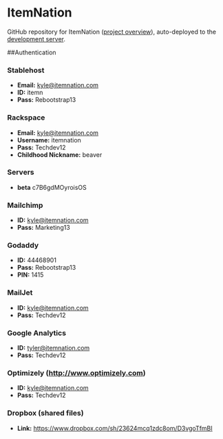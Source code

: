# ItemNation

GitHub repository for ItemNation ([project overview](http://youtu.be/_VT-QjDqVaw)), auto-deployed to the [development server](http://beta.itemnation.com).

##Authentication

### Stablehost

* **Email:** kyle@itemnation.com
* **ID:** itemn
* **Pass:** Rebootstrap13

### Rackspace

* **Email:** kyle@itemnation.com
* **Username:** itemnation
* **Pass:** Techdev12
* **Childhood Nickname:** beaver

### Servers
* **beta** c7B6gdMOyroisOS

### Mailchimp

* **ID:** kyle@itemnation.com
* **Pass:** Marketing13

### Godaddy

* **ID:** 44468901
* **Pass:** Rebootstrap13
* **PIN:** 1415

### MailJet

* **ID:** kyle@itemnation.com
* **Pass:** Techdev12

### Google Analytics
* **ID:** tyler@itemnation.com
* **Pass:** Techdev12

### Optimizely (http://www.optimizely.com)
* **ID:** kyle@itemnation.com
* **Pass:** Techdev12

### Dropbox (shared files)

* **Link:** https://www.dropbox.com/sh/23624mcq1zdc8om/D3vgoTfmBI
